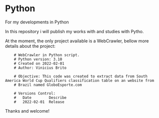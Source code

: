 # Python
For my developments in Python

In this repository i will publish my works with and studies with Pytho.

At the moment, the only project available is a WebCrawler, bellow more details about the project:

        # WebCrawler in Python script.
        # Python version: 3.10
        # Created on 2022-02-01
        # Author: Vinicius Brito

        # Objective: This code was created to extract data from South America World Cup Qualifiers classification table on an website from
        # Brazil named GloboEsporte.com

        # Versions Control:
        #   Date        Describe
        #   2022-02-01  Release
        
Thanks and welcome!
